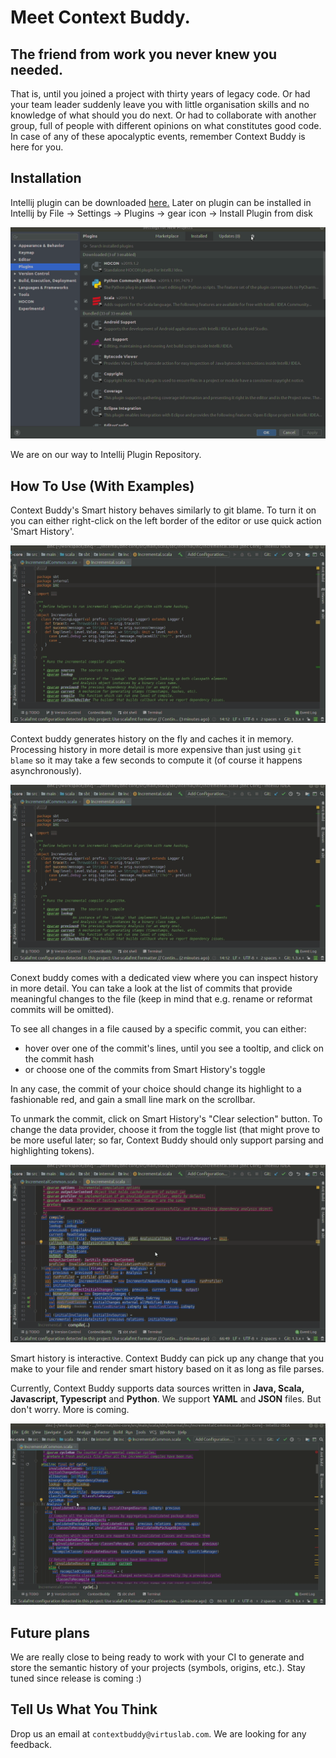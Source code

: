# Meet Context Buddy.

## The friend from work you never knew you needed. 

That is, until you joined a project with thirty years of legacy code. 
Or had your team leader suddenly leave you with little organisation skills and no knowledge of what should you do next. 
Or had to collaborate with another group, full of people with different opinions on what constitutes good code.
In case of any of these apocalyptic events, remember Context Buddy is here for you.

## Installation

Intellij plugin can be downloaded [here.](https://wip-repos.s3.eu-central-1.amazonaws.com/context-buddy-0.2.0-M88.zip)
Later on plugin can be installed in Intellij by File -> Settings -> Plugins -> gear icon -> Install Plugin from disk

![Generate Data](imgs/install.gif)


We are on our way to Intellij Plugin Repository.

## How To Use (With Examples)

Context Buddy's Smart history behaves similarly to git blame. To turn it on you can either right-click on the left border of the editor or use quick action 'Smart History'.

![Generating history](imgs/showing_history.gif)


Context buddy generates history on the fly and caches it in memory. Processing history in more detail is more expensive than just using `git blame` so it may take a few seconds to compute it (of course it happens asynchronously).

![Generating history](imgs/loading_history.gif)

Conext buddy comes with a dedicated view where you can inspect history in more detail. You can take a look at the list of commits that provide meaningful changes to the file (keep in mind that e.g. rename or reformat commits will be omitted). 

To see all changes in a file caused by a specific commit, you can either:

- hover over one of the commit's lines, until you see a tooltip, and click on the commit hash
- or choose one of the commits from Smart History's toggle

In any case, the commit of your choice should change its highlight to a fashionable red, and gain a small line mark 
on the scrollbar.


To unmark the commit, click on Smart History's "Clear selection" button. To change the data provider, choose it from the toggle list
(that might prove to be more useful later; so far, Context Buddy should only support parsing and highlighting tokens).

![Generating history](imgs/selecting_commit.gif)


Smart history is interactive. Context Buddy can pick up any change that you make to your file and render smart history based on it as long as file parses.

Currently, Context Buddy supports data sources written in **Java, Scala, Javascript, Typescript** and **Python**. We support **YAML** and **JSON** files. 
But don't worry. More is coming.

![Interactive changes](imgs/interactive.gif)


## Future plans

We are really close to being ready to work with your CI to generate and store the semantic history of your projects (symbols, origins, etc.). Stay tuned since release is coming :)

## Tell Us What You Think

Drop us an email at `contextbuddy@virtuslab.com`. We are looking for any feedback.
